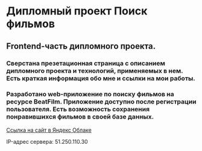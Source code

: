 # Дипломный проект Поиск фильмов
## Frontend-часть дипломного проекта. 
### Сверстана презетационная страница с описанием дипломного проекта и технологий, применяемых в нем. Есть краткая информация обо мне и ссылки на мои работы.

### Разработано web-приложение по поиску фильмов на ресурсе BeatFilm. Приложение доступно после регистрации пользователя. Есть возможность сохранения понравившихся фильмов в своей базе данных.

[Ссылка на сайт в Яндекс Облаке](https://mymovies.nomoredomains.xyz/)

IP-адрес сервера: 51.250.110.30
